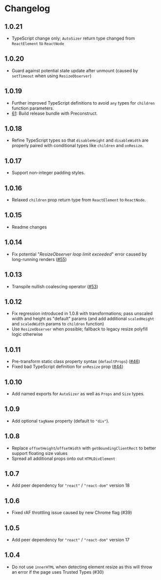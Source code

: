 # Changelog

## 1.0.21

- TypeScript change only; `AutoSizer` return type changed from `ReactElement` to `ReactNode`

## 1.0.20

- Guard against potential state update after unmount (caused by `setTimeout` when using `ResizeObserver`)

## 1.0.19

- Further improved TypeScript definitions to avoid `any` types for `children` function parameters.
- [61](https://github.com/bvaughn/react-virtualized-auto-sizer/pull/61): Build release bundle with Preconstruct.

## 1.0.18

- Refine TypeScript types so that `disableHeight` and `disableWidth` are properly paired with conditional types like `children` and `onResize`.

## 1.0.17

- Support non-integer padding styles.

## 1.0.16

- Relaxed `children` prop return type from `ReactElement` to `ReactNode`.

## 1.0.15

- Readme changes

## 1.0.14

- Fix potential "_ResizeObserver loop limit exceeded_" error caused by long-running renders ([#55](https://github.com/bvaughn/react-virtualized-auto-sizer/issues/55))

## 1.0.13

- Transpile nullish coalescing operator ([#53](https://github.com/bvaughn/react-virtualized-auto-sizer/issues/53))

## 1.0.12

- Fix regression introduced in 1.0.8 with transformations; pass unscaled width and height as "default" params (and add additional `scaledHeight` and `scaledWidth` params to `children` function)
- Use `ResizeObserver` when possible; fallback to legacy resize polyfill logic otherwise

## 1.0.11

- Pre-transform static class property syntax (`defaultProps`) ([#46](https://github.com/bvaughn/react-virtualized-auto-sizer/issues/46))
- Fixed bad TypeScript definition for `onResize` prop ([#44](https://github.com/bvaughn/react-virtualized-auto-sizer/issues/44))

## 1.0.10

- Add named exports for `AutoSizer` as well as `Props` and `Size` types.

## 1.0.9

- Add optional `tagName` property (default to `"div"`).

## 1.0.8

- Replace `offsetHeight`/`offsetWidth` with `getBoundingClientRect` to better support floating size values
- Spread all additional props onto out `HTMLDivElement`

## 1.0.7

- Add peer dependency for `"react"` / `"react-dom"` version 18

## 1.0.6

- Fixed rAF throttling issue caused by new Chrome flag (#39)

## 1.0.5

- Add peer dependency for `"react"` / `"react-dom"` version 17

## 1.0.4

- Do not use `innerHTML` when detecting element resize as this will throw an error if the page uses Trusted Types (#30)
